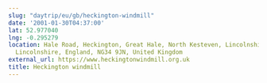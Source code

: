 ```yaml
---
slug: "daytrip/eu/gb/heckington-windmill"
date: '2001-01-30T04:37:00'
lat: 52.977040
lng: -0.295279
location: Hale Road, Heckington, Great Hale, North Kesteven, Lincolnshire, Greater
  Lincolnshire, England, NG34 9JN, United Kingdom
external_url: https://www.heckingtonwindmill.org.uk
title: Heckington windmill
---
```



